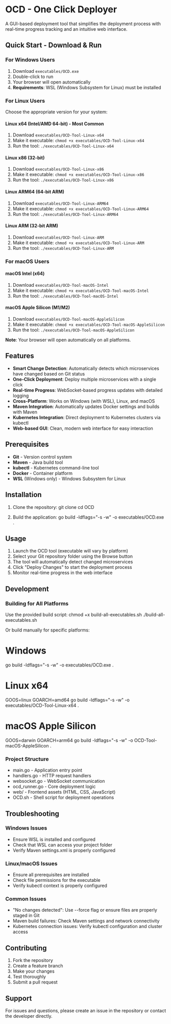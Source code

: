 # OCD - One Click Deployer

A GUI-based deployment tool that simplifies the deployment process with real-time progress tracking and an intuitive web interface.

## Quick Start - Download & Run

### For Windows Users
1. Download `executables/OCD.exe`
2. Double-click to run
3. Your browser will open automatically
4. **Requirements**: WSL (Windows Subsystem for Linux) must be installed

### For Linux Users
Choose the appropriate version for your system:

#### Linux x64 (Intel/AMD 64-bit) - Most Common
1. Download `executables/OCD-Tool-Linux-x64`
2. Make it executable: `chmod +x executables/OCD-Tool-Linux-x64`
3. Run the tool: `./executables/OCD-Tool-Linux-x64`

#### Linux x86 (32-bit)
1. Download `executables/OCD-Tool-Linux-x86`
2. Make it executable: `chmod +x executables/OCD-Tool-Linux-x86`
3. Run the tool: `./executables/OCD-Tool-Linux-x86`

#### Linux ARM64 (64-bit ARM)
1. Download `executables/OCD-Tool-Linux-ARM64`
2. Make it executable: `chmod +x executables/OCD-Tool-Linux-ARM64`
3. Run the tool: `./executables/OCD-Tool-Linux-ARM64`

#### Linux ARM (32-bit ARM)
1. Download `executables/OCD-Tool-Linux-ARM`
2. Make it executable: `chmod +x executables/OCD-Tool-Linux-ARM`
3. Run the tool: `./executables/OCD-Tool-Linux-ARM`

### For macOS Users

#### macOS Intel (x64)
1. Download `executables/OCD-Tool-macOS-Intel`
2. Make it executable: `chmod +x executables/OCD-Tool-macOS-Intel`
3. Run the tool: `./executables/OCD-Tool-macOS-Intel`

#### macOS Apple Silicon (M1/M2)
1. Download `executables/OCD-Tool-macOS-AppleSilicon`
2. Make it executable: `chmod +x executables/OCD-Tool-macOS-AppleSilicon`
3. Run the tool: `./executables/OCD-Tool-macOS-AppleSilicon`

**Note**: Your browser will open automatically on all platforms.

## Features

- **Smart Change Detection**: Automatically detects which microservices have changed based on Git status
- **One-Click Deployment**: Deploy multiple microservices with a single click
- **Real-time Progress**: WebSocket-based progress updates with detailed logging
- **Cross-Platform**: Works on Windows (with WSL), Linux, and macOS
- **Maven Integration**: Automatically updates Docker settings and builds with Maven
- **Kubernetes Integration**: Direct deployment to Kubernetes clusters via kubectl
- **Web-based GUI**: Clean, modern web interface for easy interaction

## Prerequisites

- **Git** - Version control system
- **Maven** - Java build tool
- **kubectl** - Kubernetes command-line tool
- **Docker** - Container platform
- **WSL** (Windows only) - Windows Subsystem for Linux

## Installation

1. Clone the repository:
   git clone <your-repo-url>
   cd OCD

2. Build the application:
   go build -ldflags="-s -w" -o executables/OCD.exe .

## Usage

1. Launch the OCD tool (executable will vary by platform)
2. Select your Git repository folder using the Browse button
3. The tool will automatically detect changed microservices
4. Click "Deploy Changes" to start the deployment process
5. Monitor real-time progress in the web interface

## Development

### Building for All Platforms

Use the provided build script:
chmod +x build-all-executables.sh
./build-all-executables.sh

Or build manually for specific platforms:
# Windows
go build -ldflags="-s -w" -o executables/OCD.exe .

# Linux x64
GOOS=linux GOARCH=amd64 go build -ldflags="-s -w" -o executables/OCD-Tool-Linux-x64 .

# macOS Apple Silicon
GOOS=darwin GOARCH=arm64 go build -ldflags="-s -w" -o OCD-Tool-macOS-AppleSilicon .

### Project Structure

- main.go - Application entry point
- handlers.go - HTTP request handlers
- websocket.go - WebSocket communication
- ocd_runner.go - Core deployment logic
- web/ - Frontend assets (HTML, CSS, JavaScript)
- OCD.sh - Shell script for deployment operations

## Troubleshooting

### Windows Issues
- Ensure WSL is installed and configured
- Check that WSL can access your project folder
- Verify Maven settings.xml is properly configured

### Linux/macOS Issues
- Ensure all prerequisites are installed
- Check file permissions for the executable
- Verify kubectl context is properly configured

### Common Issues
- "No changes detected": Use --force flag or ensure files are properly staged in Git
- Maven build failures: Check Maven settings and network connectivity
- Kubernetes connection issues: Verify kubectl configuration and cluster access


## Contributing
1. Fork the repository
2. Create a feature branch
3. Make your changes
4. Test thoroughly
5. Submit a pull request

## Support

For issues and questions, please create an issue in the repository or contact the developer directly.